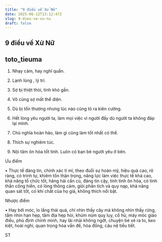 ```yaml
---
title: "9 điều về Xử Nữ"
date: 2025-06-12T13:12:47Z
slug: 9-dieu-ve-xu-nu
draft: false
---
```


## 9 điều về Xử Nữ

## toto_tieuma

1. Nhạy cảm, hay nghĩ quẩn.
 
2. Lạnh lùng , lý trí.
 
3. Sợ bị thiệt thòi, tính khó gần.
 
4. Vô cùng sợ mất thể diện.
 
5. Dù bị tổn thương nhưng lúc nào cũng tỏ ra kiên cường.
 
6. Hết lòng yêu người ta, làm mọi việc vì người đấy dù người ta không đáp lại mình.
 
7. Chủ nghĩa hoàn hảo, làm gì cũng làm tốt nhất có thể.
 
8. Thích sự nghiêm túc.
 
9. Nội tâm ôn hòa tốt tính. Luôn có bạn bè người yêu ở bên.
 

Ưu điểm

• Thực tế đáng tin, chính xác tỉ mỉ, theo đuổi sự hoàn mỹ, hiệu quả cao, rõ ràng, có trình tự, khiêm tốn thận trọng, năng lực làm việc thực tế khá cao, khả năng tổ chức tốt, hăng hái cần cù, đáng tin cậy, tính tình ôn hòa, có tinh thần cống hiến, có lòng thông cảm, giỏi phân tích và quy nạp, khả năng quan sát tốt, có khí chất của họ giả, không thích nổi bật.
 

Nhược điểm

• Hay bới móc, lo lắng thái quá, chỉ nhìn thấy cây mà không nhìn thấy rừng, tầm nhìn hạn hẹp, tâm địa hẹp hòi, khúm núm quỵ lụy, cổ hủ, máy móc giáo điều, phủ định chính mình, hay lải nhải không ngớt, chuyện bé xẻ ra to, keo kiệt, hoài nghi, quan trọng hóa vấn đề, hòa đồng, câu nệ tiểu tiết.
 
ST